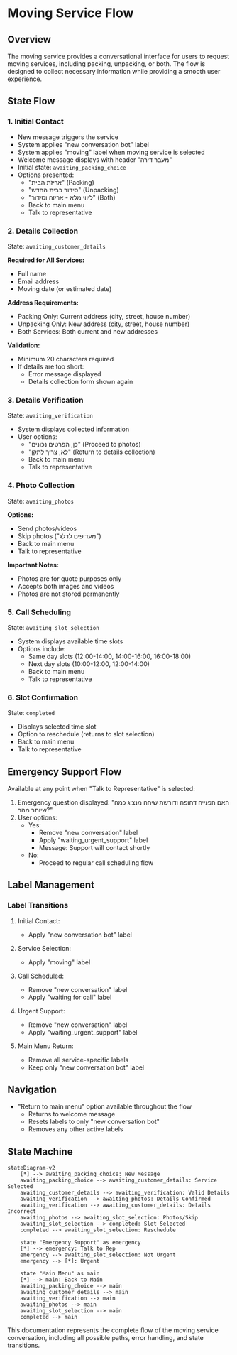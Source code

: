# Moving Service Flow

## Overview
The moving service provides a conversational interface for users to request moving services, including packing, unpacking, or both. The flow is designed to collect necessary information while providing a smooth user experience.

## State Flow

### 1. Initial Contact
- New message triggers the service
- System applies "new conversation bot" label
- System applies "moving" label when moving service is selected
- Welcome message displays with header "מעבר דירה"
- Initial state: `awaiting_packing_choice`
- Options presented:
  * "אריזת הבית" (Packing)
  * "סידור בבית החדש" (Unpacking)
  * "ליווי מלא - אריזה וסידור" (Both)
  * Back to main menu
  * Talk to representative

### 2. Details Collection
State: `awaiting_customer_details`

**Required for All Services:**
- Full name
- Email address
- Moving date (or estimated date)

**Address Requirements:**
- Packing Only: Current address (city, street, house number)
- Unpacking Only: New address (city, street, house number)
- Both Services: Both current and new addresses

**Validation:**
- Minimum 20 characters required
- If details are too short:
  * Error message displayed
  * Details collection form shown again

### 3. Details Verification
State: `awaiting_verification`

- System displays collected information
- User options:
  * "כן, הפרטים נכונים" (Proceed to photos)
  * "לא, צריך לתקן" (Return to details collection)
  * Back to main menu
  * Talk to representative

### 4. Photo Collection
State: `awaiting_photos`

**Options:**
- Send photos/videos
- Skip photos ("מעדיפים לדלג")
- Back to main menu
- Talk to representative

**Important Notes:**
- Photos are for quote purposes only
- Accepts both images and videos
- Photos are not stored permanently

### 5. Call Scheduling
State: `awaiting_slot_selection`

- System displays available time slots
- Options include:
  * Same day slots (12:00-14:00, 14:00-16:00, 16:00-18:00)
  * Next day slots (10:00-12:00, 12:00-14:00)
  * Back to main menu
  * Talk to representative

### 6. Slot Confirmation
State: `completed`
- Displays selected time slot
- Option to reschedule (returns to slot selection)
- Back to main menu
- Talk to representative

## Emergency Support Flow
Available at any point when "Talk to Representative" is selected:

1. Emergency question displayed: "האם הפנייה דחופה ודורשת שיחה מנציג כמה שיותר מהר?"
2. User options:
   - Yes: 
     * Remove "new conversation" label
     * Apply "waiting_urgent_support" label
     * Message: Support will contact shortly
   - No: 
     * Proceed to regular call scheduling flow

## Label Management

### Label Transitions
1. Initial Contact:
   - Apply "new conversation bot" label

2. Service Selection:
   - Apply "moving" label

3. Call Scheduled:
   - Remove "new conversation" label
   - Apply "waiting for call" label

4. Urgent Support:
   - Remove "new conversation" label
   - Apply "waiting_urgent_support" label

5. Main Menu Return:
   - Remove all service-specific labels
   - Keep only "new conversation bot" label

## Navigation
- "Return to main menu" option available throughout the flow
  * Returns to welcome message
  * Resets labels to only "new conversation bot"
  * Removes any other active labels

## State Machine
```mermaid
stateDiagram-v2
    [*] --> awaiting_packing_choice: New Message
    awaiting_packing_choice --> awaiting_customer_details: Service Selected
    awaiting_customer_details --> awaiting_verification: Valid Details
    awaiting_verification --> awaiting_photos: Details Confirmed
    awaiting_verification --> awaiting_customer_details: Details Incorrect
    awaiting_photos --> awaiting_slot_selection: Photos/Skip
    awaiting_slot_selection --> completed: Slot Selected
    completed --> awaiting_slot_selection: Reschedule
    
    state "Emergency Support" as emergency
    [*] --> emergency: Talk to Rep
    emergency --> awaiting_slot_selection: Not Urgent
    emergency --> [*]: Urgent
    
    state "Main Menu" as main
    [*] --> main: Back to Main
    awaiting_packing_choice --> main
    awaiting_customer_details --> main
    awaiting_verification --> main
    awaiting_photos --> main
    awaiting_slot_selection --> main
    completed --> main
```

This documentation represents the complete flow of the moving service conversation, including all possible paths, error handling, and state transitions.